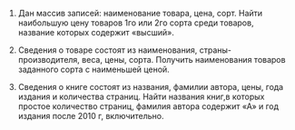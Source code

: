 1. Дан массив записей: наименование товара, цена, сорт. Найти наибольшую цену товаров 1го или 2го сорта среди товаров, название которых содержит «высший».

2. Сведения о товаре состоят из наименования, страны-производителя, веса, цены, сорта. Получить наименования товаров заданного сорта с наименьшей ценой.

3. Сведения о книге состоят из названия, фамилии автора, цены, года издания и количества страниц.
Найти названия книг,в которых простое количество страниц, фамилия автора содержит «А» и год издания после 2010 г, включительно.
